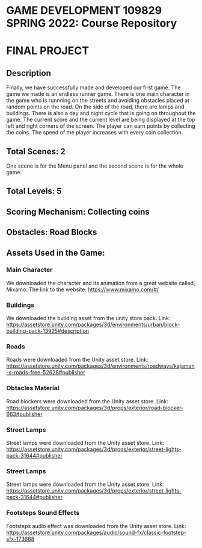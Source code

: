 # GAME DEVELOPMENT 109829 SPRING 2022: Course Repository #

# FINAL PROJECT #



## Description ## 
Finally, we have successfully made and developed our first game. The game we made is an endless runner game. There is one main character in the game who is runnning on the streets and avoiding obstacles placed at random points on the road. On the side of the road, there are lamps and buildings. There is also a day and night cycle that is going on throughout the game. The current score and the current level are being displayed at the top left and right corners of the screen. The player can earn points by collecting the coins. The speed of the player increases with every coin collection.  


## Total Scenes: 2 ##
One scene is for the Menu panel and the second scene is for the whole game.


## Total Levels: 5 ##


## Scoring Mechanism: Collecting coins ##


## Obstacles: Road Blocks ##


## Assets Used in the Game: ##

### Main Character ###
We downloaded the character and its animation from a great website called, Mixamo. 
The link to the website: https://www.mixamo.com/#/


### Buildings ###
We downloaded the building asset from the unity store pack.
Link: https://assetstore.unity.com/packages/3d/environments/urban/block-building-pack-13925#description


### Roads ###
Roads were downloaded from the Unity asset store.
Link: https://assetstore.unity.com/packages/3d/environments/roadways/kajaman-s-roads-free-52628#publisher


### Obtacles Material ###
Road blockers were downloaded from the Unity asset store.
Link: https://assetstore.unity.com/packages/3d/props/exterior/road-blocker-663#publisher


### Street Lamps ###
Street lamps were downloaded from the Unity asset store.
Link: https://assetstore.unity.com/packages/3d/props/exterior/street-lights-pack-31644#publisher


### Street Lamps ###
Street lamps were downloaded from the Unity asset store.
Link: https://assetstore.unity.com/packages/3d/props/exterior/street-lights-pack-31644#publisher


### Footsteps Sound Effects ###
Footsteps audio effect was downloaded from the Unity asset store.
Link: https://assetstore.unity.com/packages/audio/sound-fx/classic-footstep-sfx-173668
